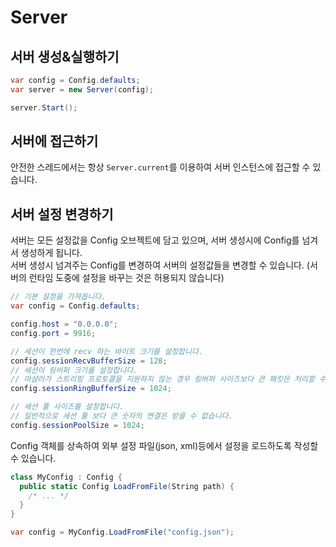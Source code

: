 Server
====

서버 생성&실행하기
----
```c#
var config = Config.defaults;
var server = new Server(config);

server.Start();
```

서버에 접근하기
----
안전한 스레드에서는 항상 `Server.current`를 이용하여 서버 인스턴스에 접근할 수 있습니다.

서버 설정 변경하기
----
서버는 모든 설정값을 Config 오브젝트에 담고 있으며, 서버 생성시에 Config를 넘겨서 생성하게 됩니다.<br>
서버 생성시 넘겨주는 Config를 변경하여 서버의 설정값들을 변경할 수 있습니다. (서버의 런타임 도중에 설정을 바꾸는 것은 허용되지 않습니다)

```c#
// 기본 설정을 가져옵니다.
var config = Config.defaults; 

config.host = "0.0.0.0";
config.port = 9916;

// 세션이 한번에 recv 하는 바이트 크기를 설정합니다.
config.sessionRecvBufferSize = 128;
// 세션이 링버퍼 크기를 설정합니다.
// 마샬러가 스트리밍 프로토콜을 지원하지 않는 경우 링버퍼 사이즈보다 큰 패킷은 처리할 수 없습니다,
config.sessionRingBufferSize = 1024;

// 세션 풀 사이즈를 설정합니다.
// 일반적으로 세션 풀 보다 큰 숫자의 연결은 받을 수 없습니다.
config.sessionPoolSize = 1024;
```

Config 객체를 상속하여 외부 설정 파일(json, xml)등에서 설정을 로드하도록 작성할 수 있습니다.

```c#
class MyConfig : Config {
  public static Config LoadFromFile(String path) {
    /* ... */
  }
}
```
```c#
var config = MyConfig.LoadFromFile("config.json");
```
